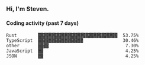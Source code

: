 ### Hi, I'm Steven.

#### Coding activity (past 7 days)
```
Rust        ▓▓▓▓▓▓▓▓▓▓▓▓▓▓▓▓▓▓▓▓▓▓▓▓▓▓▓▓▓▓  53.75%
TypeScript  ▓▓▓▓▓▓▓▓▓▓▓▓▓▓▓▓▓               30.46%
other       ▓▓▓▓                             7.30%
JavaScript  ▓▓                               4.25%
JSON        ▓▓                               4.25%
```
